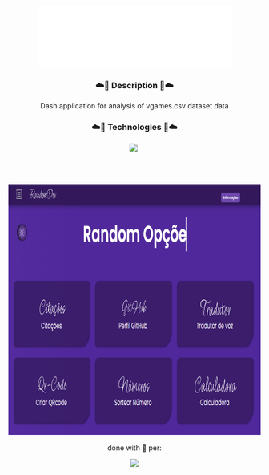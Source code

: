 <div align="center">
  <img height="120" src="https://github.com/MariaE-duarda/darkGames/blob/main/assets/DarkGame.png?raw=true">
</div>

<div align = "center">
  <h3 align="center">☁️💜 Description 💜☁️</h3>
  <p>Dash application for analysis of vgames.csv dataset data</p>
</div> 

<h3 align="center">☁️💜 Technologies 💜☁️</h3>
<div align="center">
  <img height="59" src="https://cdn.jsdelivr.net/gh/devicons/devicon/icons/python/python-original.svg" />&nbsp 
</div>

<br><br>

<div align="center">
  <img height="500" src="https://github.com/MariaE-duarda/DevRdm/blob/main/public/img/randomDevScreen.png?raw=true" />
</div>

<p align="center">done with 💖 per:</p>

<div align="center">
<img height="70" src="https://avatars.githubusercontent.com/u/95583989?v=4" />
</div>
